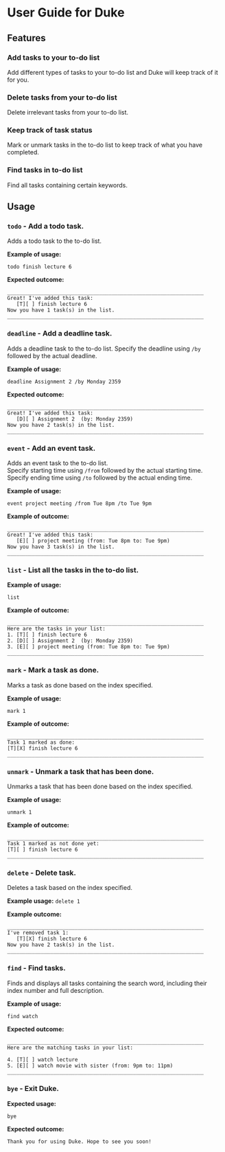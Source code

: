 # User Guide for Duke

## Features 

### Add tasks to your to-do list

Add different types of tasks to your to-do list and Duke will keep track of it for you.

### Delete tasks from your to-do list

Delete irrelevant tasks from your to-do list.

### Keep track of task status

Mark or unmark tasks in the to-do list to keep track of what you have completed.

### Find tasks in to-do list

Find all tasks containing certain keywords. 


## Usage

### `todo` - Add a todo task.

Adds a todo task to the to-do list.

**Example of usage:** 

`todo finish lecture 6`

**Expected outcome:**


```
________________________________________________________________
Great! I've added this task:
   [T][ ] finish lecture 6
Now you have 1 task(s) in the list.
________________________________________________________________
```
### `deadline` - Add a deadline task.

Adds a deadline task to the to-do list. Specify the deadline using `/by` followed by the actual deadline.

**Example of usage:**

`deadline Assignment 2 /by Monday 2359`

**Expected outcome:**

```
________________________________________________________________
Great! I've added this task:
   [D][ ] Assignment 2  (by: Monday 2359)
Now you have 2 task(s) in the list.
________________________________________________________________
```

### `event` - Add an event task.
Adds an event task to the to-do list.  
Specify starting time using `/from` followed by the actual starting time.  
Specify ending time using `/to` followed by the actual ending time.

**Example of usage:**

`event project meeting /from Tue 8pm /to Tue 9pm`

**Example of outcome:**
```
________________________________________________________________
Great! I've added this task:
   [E][ ] project meeting (from: Tue 8pm to: Tue 9pm)
Now you have 3 task(s) in the list.
________________________________________________________________
```

### `list` - List all the tasks in the to-do list.

**Example of usage:**

`list`

**Example of outcome:**

```
________________________________________________________________
Here are the tasks in your list:
1. [T][ ] finish lecture 6
2. [D][ ] Assignment 2  (by: Monday 2359)
3. [E][ ] project meeting (from: Tue 8pm to: Tue 9pm)
________________________________________________________________
```

### `mark` - Mark a task as done.

Marks a task as done based on the index specified.

**Example of usage:**

`mark 1`

**Example of outcome:**

```
________________________________________________________________
Task 1 marked as done:
[T][X] finish lecture 6
________________________________________________________________
```

### `unmark` - Unmark a task that has been done.

Unmarks a task that has been done based on the index specified.

**Example of usage:**

`unmark 1`

**Example of outcome:**

```
________________________________________________________________
Task 1 marked as not done yet:
[T][ ] finish lecture 6
________________________________________________________________
```

### `delete` - Delete task.

Deletes a task based on the index specified.

**Example usage:**
`delete 1`

**Example outcome:**
```
________________________________________________________________
I've removed task 1:
   [T][X] finish lecture 6
Now you have 2 task(s) in the list.
________________________________________________________________
```

### `find` - Find tasks.

Finds and displays all tasks containing the search word, including their index number and full description.

**Example of usage:**

`find watch`

**Expected outcome:**
```
________________________________________________________________
Here are the matching tasks in your list:

4. [T][ ] watch lecture
5. [E][ ] watch movie with sister (from: 9pm to: 11pm)
________________________________________________________________
```

### `bye` - Exit Duke.

**Expected usage:**

`bye`

**Expected outcome:**
```
Thank you for using Duke. Hope to see you soon!
```
